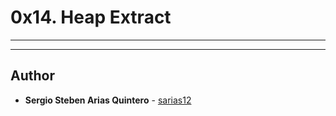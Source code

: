 # 0x14. Heap Extract
---
---

## Author
* **Sergio Steben Arias Quintero** - [sarias12](https://github.com/sarias12)
